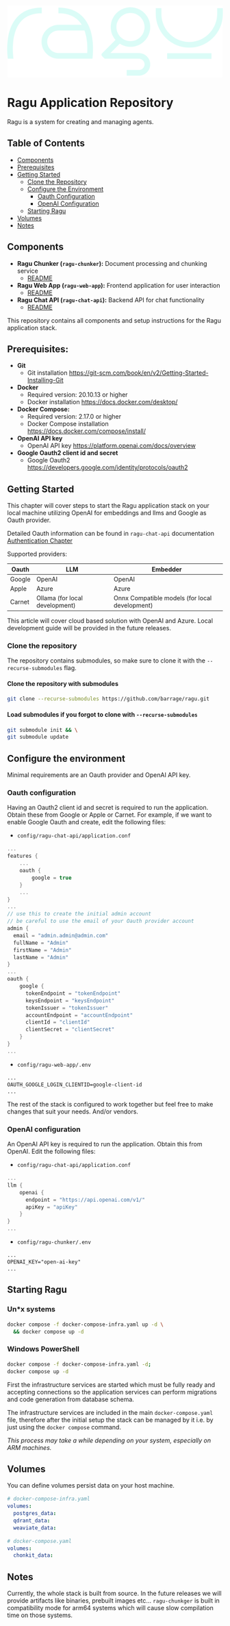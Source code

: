 ![Ragu Logo](logo.svg)

# Ragu Application Repository
Ragu is a system for creating and managing agents.

## Table of Contents
- [Components](#components)
- [Prerequisites](#prerequisites)
- [Getting Started](#getting-started)
  - [Clone the Repository](#clone-the-repository)
  - [Configure the Environment](#configure-the-environment)
    - [Oauth Configuration](#oauth-configuration)
    - [OpenAI Configuration](#openai-configuration)
  - [Starting Ragu](#starting-ragu)
- [Volumes](#volumes)
- [Notes](#notes)

## Components
- **Ragu Chunker (`ragu-chunker`):** Document processing and chunking service
  - [README](https://github.com/barrage/ragu-chunker/blob/main/README.md)
- **Ragu Web App (`ragu-web-app`):** Frontend application for user interaction
  - [README](https://github.com/barrage/ragu-web-app/blob/main/README.md)
- **Ragu Chat API (`ragu-chat-api`):** Backend API for chat functionality
  - [README](https://github.com/barrage/ragu-chat-api/blob/main/README.md)

This repository contains all components and setup instructions for the Ragu application stack.

## Prerequisites:
- **Git**
  - Git installation https://git-scm.com/book/en/v2/Getting-Started-Installing-Git
- **Docker**
  - Required version: 20.10.13 or higher
  - Docker installation https://docs.docker.com/desktop/
- **Docker Compose:**
  - Required version: 2.17.0 or higher
  - Docker Compose installation https://docs.docker.com/compose/install/
- **OpenAI API key**
  - OpenAI API key https://platform.openai.com/docs/overview
- **Google Oauth2 client id and secret**
  - Google Oauth2 https://developers.google.com/identity/protocols/oauth2

## Getting Started
This chapter will cover steps to start the Ragu application stack on your local machine utilizing OpenAI for embeddings 
and llms and Google as Oauth provider.

Detailed Oauth information can be found in `ragu-chat-api` documentation [Authentication Chapter](https://github.com/barrage/ragu-chat-api?tab=readme-ov-file#authentication)

Supported providers:

| Oauth  | LLM                            | Embedder                                       |
|--------|--------------------------------|------------------------------------------------|
| Google | OpenAI                         | OpenAI                                         |
| Apple  | Azure                          | Azure                                          |
| Carnet | Ollama (for local development) | Onnx Compatible models (for local development) |

This article will cover cloud based solution with OpenAI and Azure. Local development guide will be provided 
in the future releases.
### Clone the repository
The repository contains submodules, so make sure to clone it with the `--recurse-submodules` flag.
#### Clone the repository with submodules
```bash
git clone --recurse-submodules https://github.com/barrage/ragu.git
```
#### Load submodules if you forgot to clone with `--recurse-submodules`
```bash
git submodule init && \
git submodule update
```

## Configure the environment
Minimal requirements are an Oauth provider and OpenAI API key.
### Oauth configuration
Having an Oauth2 client id and secret is required to run the application. Obtain these from Google or Apple or Carnet.
For example, if we want to enable Google Oauth and create, edit the following files:
- `config/ragu-chat-api/application.conf`
```kotlin
...
features {
    ...
    oauth {
        google = true
    }
    ...
}
...
// use this to create the initial admin account
// be careful to use the email of your Oauth provider account
admin {
  email = "admin.admin@admin.com"
  fullName = "Admin"
  firstName = "Admin"
  lastName = "Admin"
}
...
oauth {
    google {
      tokenEndpoint = "tokenEndpoint"
      keysEndpoint = "keysEndpoint"
      tokenIssuer = "tokenIssuer"
      accountEndpoint = "accountEndpoint"
      clientId = "clientId"
      clientSecret = "clientSecret"
    }
}
...
```
- `config/ragu-web-app/.env`
```env
...
OAUTH_GOOGLE_LOGIN_CLIENTID=google-client-id
...
```
The rest of the stack is configured to work together but feel free to make changes that suit your needs.
And/or vendors.

### OpenAI configuration
An OpenAI API key is required to run the application. Obtain this from OpenAI.
Edit the following files:
- `config/ragu-chat-api/application.conf`
```kotlin
...
llm {
    openai {
      endpoint = "https://api.openai.com/v1/"
      apiKey = "apiKey"
    }
}
...
```
- `config/ragu-chunker/.env`
```env
...
OPENAI_KEY="open-ai-key"
...
```

## Starting Ragu
### Un*x systems
```bash
docker compose -f docker-compose-infra.yaml up -d \
  && docker compose up -d
```
### Windows PowerShell
```bash
docker compose -f docker-compose-infra.yaml -d;
docker compose up -d
```

First the infrastructure services are started which must be fully ready and accepting connections so
the application services can perform migrations and code generation from database schema.

The infrastructure services are included in the main `docker-compose.yaml` file, therefore after the
initial setup the stack can be managed by it i.e. by just using the `docker compose` command.

*This process may take a while depending on your system, especially on ARM machines.*

## Volumes
You can define volumes persist data on your host machine.
```yaml
# docker-compose-infra.yaml
volumes:
  postgres_data:
  qdrant_data:
  weaviate_data:
```
```yaml
# docker-compose.yaml
volumes:
  chonkit_data:
```
 ## Notes
Currently, the whole stack is built from source. In the future releases we will provide artifacts like 
binaries, prebuilt images etc...
`ragu-chunkger` is built in compatibility mode for arm64 systems which will cause slow compilation time on those systems.



